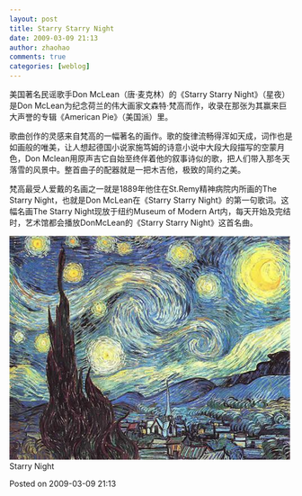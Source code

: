 ```yaml
---
layout: post
title: Starry Starry Night
date: 2009-03-09 21:13
author: zhaohao
comments: true
categories: [weblog]
---
```

美国著名民谣歌手Don McLean（唐·麦克林）的《Starry Starry Night》（星夜）是Don McLean为纪念荷兰的伟大画家文森特·梵高而作，收录在那张为其赢来巨大声誉的专辑《American Pie》（美国派）里。

歌曲创作的灵感来自梵高的一幅著名的画作。歌的旋律流畅得浑如天成，词作也是如画般的唯美，让人想起德国小说家施笃姆的诗意小说中大段大段描写的空蒙月色，Don Mclean用原声吉它自始至终伴着他的叙事诗似的歌，把人们带入那冬天落雪的风景中。整首曲子的配器就是一把木吉他，极致的简约之美。

梵高最受人爱戴的名画之一就是1889年他住在St.Remy精神病院内所画的The Starry Night，也就是Don McLean在《Starry Starry Night》的第一句歌词。这幅名画The Starry Night现放于纽约Museum of Modern Art内，每天开始及完结时，艺术馆都会播放DonMcLean的《Starry Starry Night》这首名曲。

<a href="/Resource/starry-night.jpg"><img src="/Resource/starry-night.jpg" alt="starry-night" width="500" height="398" class="alignnone size-full wp-image-655" /></a>
Starry Night

Posted on 2009-03-09 21:13
